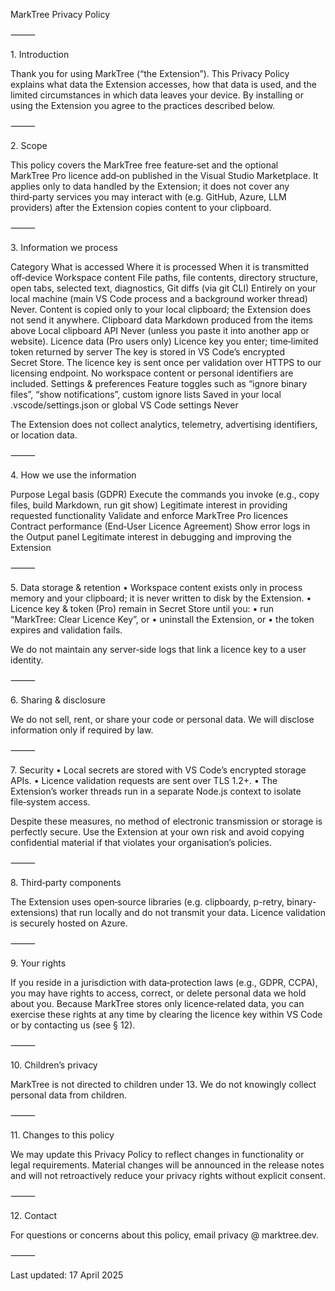 MarkTree Privacy Policy

⸻

1. Introduction

Thank you for using MarkTree (“the Extension”). This Privacy Policy explains what data the Extension accesses, how that data is used, and the limited circumstances in which data leaves your device. By installing or using the Extension you agree to the practices described below.

⸻

2. Scope

This policy covers the MarkTree free feature‑set and the optional MarkTree Pro licence add‑on published in the Visual Studio Marketplace. It applies only to data handled by the Extension; it does not cover any third‑party services you may interact with (e.g. GitHub, Azure, LLM providers) after the Extension copies content to your clipboard.

⸻

3. Information we process

Category What is accessed Where it is processed When it is transmitted off‑device
Workspace content File paths, file contents, directory structure, open tabs, selected text, diagnostics, Git diffs (via git CLI) Entirely on your local machine (main VS Code process and a background worker thread) Never. Content is copied only to your local clipboard; the Extension does not send it anywhere.
Clipboard data Markdown produced from the items above Local clipboard API Never (unless you paste it into another app or website).
Licence data (Pro users only) Licence key you enter; time‑limited token returned by server The key is stored in VS Code’s encrypted Secret Store. The licence key is sent once per validation over HTTPS to our licensing endpoint. No workspace content or personal identifiers are included.
Settings & preferences Feature toggles such as “ignore binary files”, “show notifications”, custom ignore lists Saved in your local .vscode/settings.json or global VS Code settings Never

The Extension does not collect analytics, telemetry, advertising identifiers, or location data.

⸻

4. How we use the information

Purpose Legal basis (GDPR)
Execute the commands you invoke (e.g., copy files, build Markdown, run git show) Legitimate interest in providing requested functionality
Validate and enforce MarkTree Pro licences Contract performance (End‑User Licence Agreement)
Show error logs in the Output panel Legitimate interest in debugging and improving the Extension

⸻

5. Data storage & retention
• Workspace content exists only in process memory and your clipboard; it is never written to disk by the Extension.
• Licence key & token (Pro) remain in Secret Store until you:
• run “MarkTree: Clear Licence Key”, or
• uninstall the Extension, or
• the token expires and validation fails.

We do not maintain any server‑side logs that link a licence key to a user identity.

⸻

6. Sharing & disclosure

We do not sell, rent, or share your code or personal data. We will disclose information only if required by law.

⸻

7. Security
• Local secrets are stored with VS Code’s encrypted storage APIs.
• Licence validation requests are sent over TLS 1.2+.
• The Extension’s worker threads run in a separate Node.js context to isolate file‑system access.

Despite these measures, no method of electronic transmission or storage is perfectly secure. Use the Extension at your own risk and avoid copying confidential material if that violates your organisation’s policies.

⸻

8. Third‑party components

The Extension uses open‑source libraries (e.g. clipboardy, p-retry, binary-extensions) that run locally and do not transmit your data. Licence validation is securely hosted on Azure.

⸻

9. Your rights

If you reside in a jurisdiction with data‑protection laws (e.g., GDPR, CCPA), you may have rights to access, correct, or delete personal data we hold about you. Because MarkTree stores only licence‑related data, you can exercise these rights at any time by clearing the licence key within VS Code or by contacting us (see § 12).

⸻

10. Children’s privacy

MarkTree is not directed to children under 13. We do not knowingly collect personal data from children.

⸻

11. Changes to this policy

We may update this Privacy Policy to reflect changes in functionality or legal requirements. Material changes will be announced in the release notes and will not retroactively reduce your privacy rights without explicit consent.

⸻

12. Contact

For questions or concerns about this policy, email privacy @ marktree.dev.

⸻

Last updated: 17 April 2025

